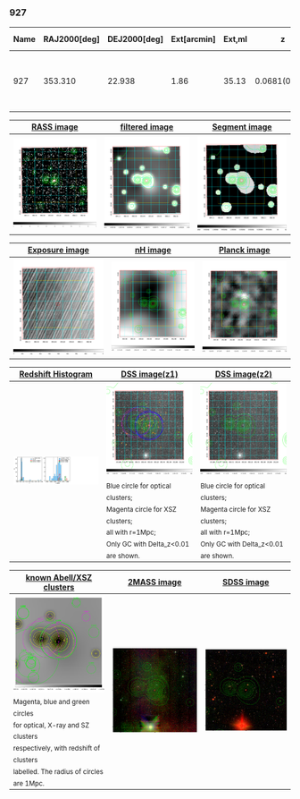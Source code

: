 <div STYLE="page-break-after: always;"></div>

### 927

|Name|RAJ2000[deg]|DEJ2000[deg] |Ext[arcmin]| Ext,ml | z | z_src| C|GC(XSZ,Delta_z<0.01)| GC(OPT,Delta_z<0.01)|GC| R_sig[arcmin] | R500[arcmin] | R500[Mpc]| CRsig[c/s] | CR500[c/s] |L500[1E44 erg/s]|F500[1E-12 erg/s/cm^2]| M500[1E14 Msun]|Tx[keV]|Cnt_sig|Beta|Rc[arcmin]|Comment|Alias|
|---|---|---|---|---|---|------|---|--------|---------|----------|---|---|---|---|---|---|---|---|---|---|---|---|---|---|
|927| 353.310| 22.938| 1.86| 35.13| 0.0681(0.005)| z1, z_xsz| B| F20, L03, SPI| W, Zw| A, F20, L03, N, SPI, W| 18.775| 9.664| 0.756| 0.189(0.054)| 0.175(0.050)| 0.346(0.054)| 3.072(0.477)| 1.31(0.10)| 2.58(0.13)| 121.9| 0.619(-0.051+0.073)| 2.625(-0.633+0.772)| -| t052|

|[RASS image](../image/927/927_img.pdf)|[filtered image](../image/927/927_fil.pdf)|[Segment image](../image/927/927_seg.pdf)|
|-------------------|--------------------|-------------------|
| <img src="../image/927/927_img.png" width="300">  | <img src="../image/927/927_fil.png" width="300">   | <img src="../image/927/927_seg.png" width="300">  |

|[Exposure image](../image/927/927_mex.pdf)| [nH image](../image/927/927_nh.pdf)| [Planck image](../image/927/927_p.pdf)|
|-------------------|--------------------|-------------------|
|<img src="../image/927/927_mex.png" width="300">   | <img src="../image/927/927_nh.png" width="300">    | <img src="../image/927/927_p.png" width="300"> |

|[Redshift Histogram](../image/927/927_zg.pdf) | [DSS image(z1)](../image/927/927_dss_z1.pdf)      |  [DSS image(z2)](../image/927/927_dss_z2.pdf)    |
|-------------------|--------------------|-------------------|
|<img src="../image/927/927_zg.png" width="300"> |<img src="../image/927/927_dss_z1.png" width="300"> <sub><br>Blue circle for optical clusters; <br>Magenta circle for XSZ clusters; <br>all with r=1Mpc; <br>Only GC with Delta_z<0.01 are shown. </sub>| <img src="../image/927/927_dss_z2.png" width="300"><sub><br>Blue circle for optical clusters; <br>Magenta circle for XSZ clusters; <br>all with r=1Mpc; <br>Only GC with Delta_z<0.01 are shown. </sub> |

|[known Abell/XSZ clusters](../image/927/927_gc.pdf) | [2MASS image](../image/927/927_2mass.pdf)      |[SDSS image](../image/927/927_sdss.pdf)   |
|-------------------|-------------------|-------------------|
|<img src=../image/927/927_gc.png width="300"> <br><sub>Magenta, blue and green circles <br>for optical, X-ray and SZ clusters <br>respectively, with redshift of clusters <br>labelled. The radius of circles <br>are 1Mpc.</sub>|<img src="../image/927/927_2mass.png" width="300">  | <img src="../image/927/927_sdss.png" width="300">  |




